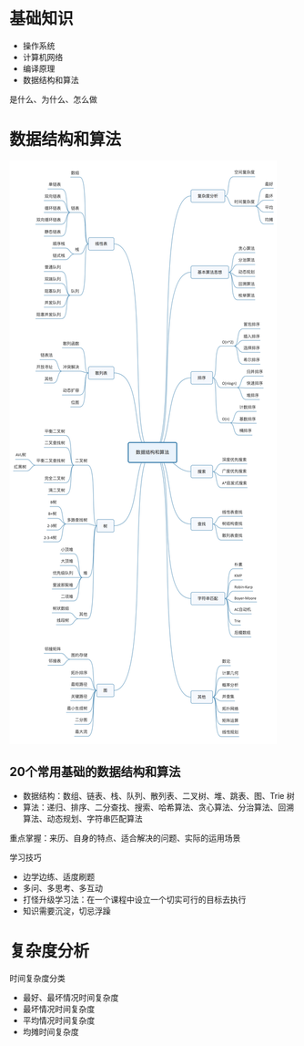 # 基础知识

- 操作系统
- 计算机网络
- 编译原理
- 数据结构和算法



是什么、为什么、怎么做



# 数据结构和算法

![image-20200715083043012](数据结构和算法之美.assets/image-20200715083043012.png)

## 20个常用基础的数据结构和算法

- 数据结构：数组、链表、栈、队列、散列表、二叉树、堆、跳表、图、Trie 树
- 算法：递归、排序、二分查找、搜索、哈希算法、贪心算法、分治算法、回溯算法、动态规划、字符串匹配算法

重点掌握：来历、自身的特点、适合解决的问题、实际的运用场景



学习技巧

- 边学边练、适度刷题
- 多问、多思考、多互动
- 打怪升级学习法：在一个课程中设立一个切实可行的目标去执行
- 知识需要沉淀，切忌浮躁



# 复杂度分析

时间复杂度分类

- 最好、最坏情况时间复杂度
- 最坏情况时间复杂度
- 平均情况时间复杂度
- 均摊时间复杂度


